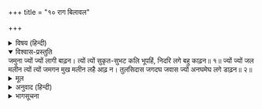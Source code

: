 +++
title = "१० राग बिलावल"

+++


<details><summary>विषय (हिन्दी)</summary>

(२१)
</details>

<details open><summary>विश्वास-प्रस्तुति</summary>
जमुना ज्यों ज्यों लागी बाढ़न।  
त्यों त्यों सुकृत-सुभट कलि भूपहिं, निदरि लगे बहु काढ़न॥ १॥  
ज्यों ज्यों जल मलीन त्यों त्यों जमगन मुख मलीन लहै आढ़ न।  
तुलसिदास जगदघ जवास ज्यों अनघमेघ लगे डाढ़न॥ २॥
</details>

<details><summary>मूल</summary>

जमुना ज्यों ज्यों लागी बाढ़न।  
त्यों त्यों सुकृत-सुभट कलि भूपहिं, निदरि लगे बहु काढ़न॥ १॥  
ज्यों ज्यों जल मलीन त्यों त्यों जमगन मुख मलीन लहै आढ़ न।  
तुलसिदास जगदघ जवास ज्यों अनघमेघ लगे डाढ़न॥ २॥
</details>

<details><summary>अनुवाद (हिन्दी)</summary>

भावार्थ—यमुनाजी ज्यों-ज्यों बढ़ने लगीं, त्यों-त्यों पुण्यरूपी योद्धागण कलियुगरूपी राजाका निरादर करते हुए उसे निकालने लगे॥ १॥ बरसातमें यमुनाजीका जल बढ़कर ज्यों-ज्यों मैला होने लगा, त्यों-त्यों यमदूतोंका मुख भी काला होता गया। अन्तमें उन्हें कोई भी आसरा नहीं रहा, अब वे किसको यमलोकमें ले जायँ? तुलसीदास कहते हैं कि यमुनाजीके बढ़ते ही पुण्यरूपी मेघने संसारके पापरूपी जवासेको जलाकर भस्म कर डाला॥ २॥
</details>

<details><summary>भागसूचना</summary>

काशी-स्तुति
</details>
